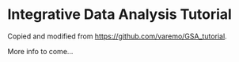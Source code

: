 # Integrative Data Analysis Tutorial
Copied and modified from https://github.com/varemo/GSA_tutorial.

More info to come...


